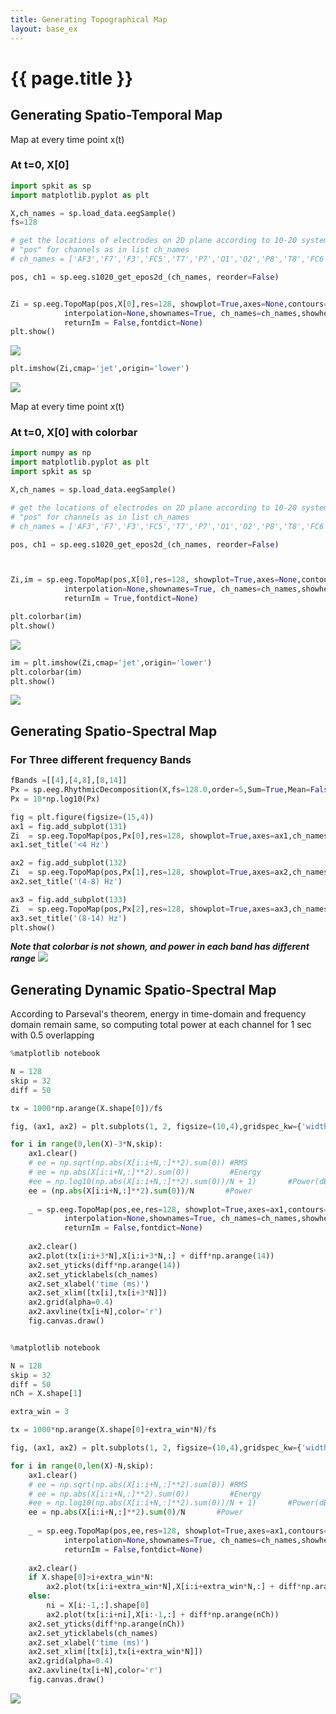 ```yaml
---
title: Generating Topographical Map
layout: base_ex
---
```


# {{ page.title }}


## Generating Spatio-Temporal Map

Map at every time point x(t)

### At t=0, X[0]

```python
import spkit as sp
import matplotlib.pyplot as plt

X,ch_names = sp.load_data.eegSample()
fs=128

# get the locations of electrodes on 2D plane according to 10-20 system
# "pos" for channels as in list ch_names
# ch_names = ['AF3','F7','F3','FC5','T7','P7','O1','O2','P8','T8','FC6','F4','F8','AF4']

pos, ch1 = sp.eeg.s1020_get_epos2d_(ch_names, reorder=False)


Zi = sp.eeg.TopoMap(pos,X[0],res=128, showplot=True,axes=None,contours=True,showsensors=True,
            interpolation=None,shownames=True, ch_names=ch_names,showhead=True,vmin=None,vmax=None,
            returnIm = False,fontdict=None)
plt.show()    
```    

<img src = "figures/eeg_topo_1.png" >

```python
plt.imshow(Zi,cmap='jet',origin='lower')

```
<img src = "figures/eeg_topo_sqr_1.png" >


Map at every time point x(t)

### At t=0, X[0] with colorbar

```python
import numpy as np
import matplotlib.pyplot as plt
import spkit as sp

X,ch_names = sp.load_data.eegSample()

# get the locations of electrodes on 2D plane according to 10-20 system
# "pos" for channels as in list ch_names
# ch_names = ['AF3','F7','F3','FC5','T7','P7','O1','O2','P8','T8','FC6','F4','F8','AF4']

pos, ch1 = sp.eeg.s1020_get_epos2d_(ch_names, reorder=False)



Zi,im = sp.eeg.TopoMap(pos,X[0],res=128, showplot=True,axes=None,contours=True,showsensors=True,
            interpolation=None,shownames=True, ch_names=ch_names,showhead=True,vmin=None,vmax=None,
            returnIm = True,fontdict=None)

plt.colorbar(im)
plt.show()    
```    

<img src = "figures/eeg_topo_2.png" >

```python
im = plt.imshow(Zi,cmap='jet',origin='lower')
plt.colorbar(im)
plt.show() 

```

<img src = "figures/eeg_topo_sqr_2.png" >



## Generating Spatio-Spectral Map

### For Three different frequency Bands

```python
fBands =[[4],[4,8],[8,14]]
Px = sp.eeg.RhythmicDecomposition(X,fs=128.0,order=5,Sum=True,Mean=False,SD=False,fBands=fBands)[0]
Px = 10*np.log10(Px)

fig = plt.figure(figsize=(15,4))
ax1 = fig.add_subplot(131)
Zi  = sp.eeg.TopoMap(pos,Px[0],res=128, showplot=True,axes=ax1,ch_names=ch,vmin=None,vmax=None)
ax1.set_title('<4 Hz')

ax2 = fig.add_subplot(132)
Zi  = sp.eeg.TopoMap(pos,Px[1],res=128, showplot=True,axes=ax2,ch_names=ch,vmin=None,vmax=None)
ax2.set_title('(4-8) Hz')

ax3 = fig.add_subplot(133)
Zi  = sp.eeg.TopoMap(pos,Px[2],res=128, showplot=True,axes=ax3,ch_names=ch,vmin=None,vmax=None)
ax3.set_title('(8-14) Hz')
plt.show()
```
***Note that colorbar is not shown, and power in each band has different range***
<img src = "figures/eeg_ssfi_1.png" > 



## Generating Dynamic Spatio-Spectral Map

According to Parseval's theorem, energy in time-domain and frequency domain remain same, so computing total power at each channel for 1 sec with 0.5 overlapping


```python
%matplotlib notebook

N = 128
skip = 32
diff = 50

tx = 1000*np.arange(X.shape[0])/fs

fig, (ax1, ax2) = plt.subplots(1, 2, figsize=(10,4),gridspec_kw={'width_ratios': [1,2]})

for i in range(0,len(X)-3*N,skip):
    ax1.clear()
    # ee = np.sqrt(np.abs(X[i:i+N,:]**2).sum(0)) #RMS
    # ee = np.abs(X[i:i+N,:]**2).sum(0))         #Energy
    #ee = np.log10(np.abs(X[i:i+N,:]**2).sum(0))/N + 1)       #Power(dB) +1 keeps avoiding huge negative values
    ee = (np.abs(X[i:i+N,:]**2).sum(0))/N       #Power
    
    _ = sp.eeg.TopoMap(pos,ee,res=128, showplot=True,axes=ax1,contours=True,showsensors=True,
            interpolation=None,shownames=True, ch_names=ch_names,showhead=True,vmin=None,vmax=None,
            returnIm = False,fontdict=None)
    
    ax2.clear()
    ax2.plot(tx[i:i+3*N],X[i:i+3*N,:] + diff*np.arange(14))
    ax2.set_yticks(diff*np.arange(14))
    ax2.set_yticklabels(ch_names)
    ax2.set_xlabel('time (ms)')
    ax2.set_xlim([tx[i],tx[i+3*N]])
    ax2.grid(alpha=0.4)
    ax2.axvline(tx[i+N],color='r')
    fig.canvas.draw()


%matplotlib notebook

N = 128
skip = 32
diff = 50
nCh = X.shape[1]

extra_win = 3

tx = 1000*np.arange(X.shape[0]+extra_win*N)/fs

fig, (ax1, ax2) = plt.subplots(1, 2, figsize=(10,4),gridspec_kw={'width_ratios': [1,2]})

for i in range(0,len(X)-N,skip):
    ax1.clear()
    # ee = np.sqrt(np.abs(X[i:i+N,:]**2).sum(0)) #RMS
    # ee = np.abs(X[i:i+N,:]**2).sum(0))         #Energy
    #ee = np.log10(np.abs(X[i:i+N,:]**2).sum(0))/N + 1)       #Power(dB) +1 keeps avoiding huge negative values
    ee = np.abs(X[i:i+N,:]**2).sum(0)/N       #Power
    
    _ = sp.eeg.TopoMap(pos,ee,res=128, showplot=True,axes=ax1,contours=True,showsensors=True,
            interpolation=None,shownames=True, ch_names=ch_names,showhead=True,vmin=None,vmax=None,
            returnIm = False,fontdict=None)
    
    ax2.clear()
    if X.shape[0]>i+extra_win*N:
        ax2.plot(tx[i:i+extra_win*N],X[i:i+extra_win*N,:] + diff*np.arange(nCh))
    else:
        ni = X[i:-1,:].shape[0]
        ax2.plot(tx[i:i+ni],X[i:-1,:] + diff*np.arange(nCh))
    ax2.set_yticks(diff*np.arange(nCh))
    ax2.set_yticklabels(ch_names)
    ax2.set_xlabel('time (ms)')
    ax2.set_xlim([tx[i],tx[i+extra_win*N]])
    ax2.grid(alpha=0.4)
    ax2.axvline(tx[i+N],color='r')
    fig.canvas.draw()
```

<img src = "figures/eeg_dynamic_ssfi_1.gif"> 
